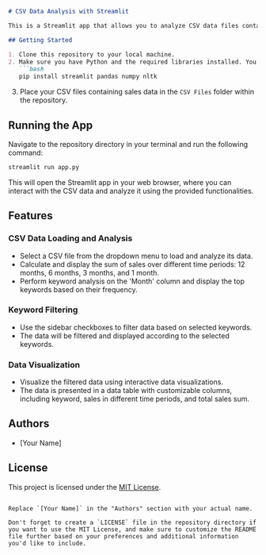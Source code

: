```markdown
# CSV Data Analysis with Streamlit

This is a Streamlit app that allows you to analyze CSV data files containing sales information. It provides insights into sales trends over different time periods, allows keyword filtering, and displays the results using interactive data visualization.

## Getting Started

1. Clone this repository to your local machine.
2. Make sure you have Python and the required libraries installed. You can install them using the following command:
   ```bash
   pip install streamlit pandas numpy nltk
   ```
3. Place your CSV files containing sales data in the `CSV Files` folder within the repository.

## Running the App

Navigate to the repository directory in your terminal and run the following command:
```bash
streamlit run app.py
```

This will open the Streamlit app in your web browser, where you can interact with the CSV data and analyze it using the provided functionalities.

## Features

### CSV Data Loading and Analysis

- Select a CSV file from the dropdown menu to load and analyze its data.
- Calculate and display the sum of sales over different time periods: 12 months, 6 months, 3 months, and 1 month.
- Perform keyword analysis on the 'Month' column and display the top keywords based on their frequency.

### Keyword Filtering

- Use the sidebar checkboxes to filter data based on selected keywords.
- The data will be filtered and displayed according to the selected keywords.

### Data Visualization

- Visualize the filtered data using interactive data visualizations.
- The data is presented in a data table with customizable columns, including keyword, sales in different time periods, and total sales sum.

## Authors

- [Your Name]

## License

This project is licensed under the [MIT License](LICENSE).
```

Replace `[Your Name]` in the "Authors" section with your actual name.

Don't forget to create a `LICENSE` file in the repository directory if you want to use the MIT License, and make sure to customize the README file further based on your preferences and additional information you'd like to include.